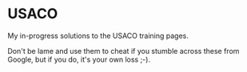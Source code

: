 USACO
=====

My in-progress solutions to the USACO training pages.

Don't be lame and use them to cheat if you stumble across these from Google, but if you do, it's your own loss ;-).
